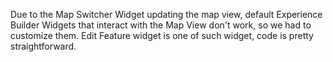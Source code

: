 Due to the Map Switcher Widget updating the map view, default Experience Builder Widgets that interact with the Map View don't work, so we had to customize them. Edit Feature widget is one of such widget, code is pretty straightforward.